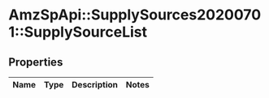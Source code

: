 # AmzSpApi::SupplySources20200701::SupplySourceList

## Properties
Name | Type | Description | Notes
------------ | ------------- | ------------- | -------------

